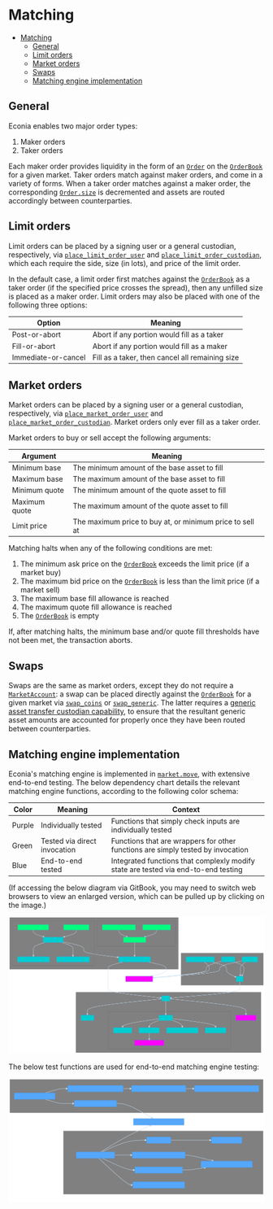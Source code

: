 # Matching

- [Matching](#matching)
  - [General](#general)
  - [Limit orders](#limit-orders)
  - [Market orders](#market-orders)
  - [Swaps](#swaps)
  - [Matching engine implementation](#matching-engine-implementation)

## General

Econia enables two major order types:

1. Maker orders
1. Taker orders

Each maker order provides liquidity in the form of an [`Order`](../../../src/move/econia/build/Econia/docs/market.md#0xc0deb00c_market_Order) on the [`OrderBook`](../../../src/move/econia/build/Econia/docs/market.md#0xc0deb00c_market_OrderBook) for a given market.
Taker orders match against maker orders, and come in a variety of forms.
When a taker order matches against a maker order, the corresponding [`Order.size`](../../../src/move/econia/build/Econia/docs/market.md#0xc0deb00c_market_Order) is decremented and assets are routed accordingly between counterparties.

## Limit orders

Limit orders can be placed by a signing user or a general custodian, respectively, via
[`place_limit_order_user`](../../../src/move/econia/build/Econia/docs/market.md#0xc0deb00c_market_place_limit_order_user) and [`place_limit_order_custodian`](../../../src/move/econia/build/Econia/docs/market.md#0xc0deb00c_market_place_limit_order_custodian), which each require the side, size (in lots), and price of the limit order.

In the default case, a limit order first matches against the [`OrderBook`](../../../src/move/econia/build/Econia/docs/market.md#0xc0deb00c_market_OrderBook) as a taker order (if the specified price crosses the spread), then any unfilled size is placed as a maker order.
Limit orders may also be placed with one of the following three options:

| Option              | Meaning                                         |
|---------------------|-------------------------------------------------|
| Post-or-abort       | Abort if any portion would fill as a taker      |
| Fill-or-abort       | Abort if any portion would fill as a maker      |
| Immediate-or-cancel | Fill as a taker, then cancel all remaining size |

## Market orders

Market orders can be placed by a signing user or a general custodian, respectively, via
[`place_market_order_user`](../../../src/move/econia/build/Econia/docs/market.md#0xc0deb00c_market_place_market_order_user) and [`place_market_order_custodian`](../../../src/move/econia/build/Econia/docs/market.md#0xc0deb00c_market_place_market_order_custodian).
Market orders only ever fill as a taker order.

Market orders to buy or sell accept the following arguments:

| Argument      | Meaning                                                  |
|---------------|----------------------------------------------------------|
| Minimum base  | The minimum amount of the base asset to fill             |
| Maximum base  | The maximum amount of the base asset to fill             |
| Minimum quote | The minimum amount of the quote asset to fill            |
| Maximum quote | The maximum amount of the quote asset to fill            |
| Limit price   | The maximum price to buy at, or minimum price to sell at |

Matching halts when any of the following conditions are met:

1. The minimum ask price on the [`OrderBook`](../../../src/move/econia/build/Econia/docs/market.md#0xc0deb00c_market_OrderBook) exceeds the limit price (if a market buy)
1. The maximum bid price on the [`OrderBook`](../../../src/move/econia/build/Econia/docs/market.md#0xc0deb00c_market_OrderBook) is less than the limit price (if a market sell)
1. The maximum base fill allowance is reached
1. The maximum quote fill allowance is reached
1. The [`OrderBook`](../../../src/move/econia/build/Econia/docs/market.md#0xc0deb00c_market_OrderBook) is empty

If, after matching halts, the minimum base and/or quote fill thresholds have not been met, the transaction aborts.

## Swaps

Swaps are the same as market orders, except they do not require a [`MarketAccount`](../../../src/move/econia/build/Econia/docs/user.md#0xc0deb00c_user_MarketAccount):
a swap can be placed directly against the [`OrderBook`](../../../src/move/econia/build/Econia/docs/market.md#0xc0deb00c_market_OrderBook) for a given market via [`swap_coins`](../../../src/move/econia/build/Econia/docs/market.md#0xc0deb00c_market_swap_coins) or [`swap_generic`](../../../src/move/econia/build/Econia/docs/market.md#0xc0deb00c_market_swap_generic).
The latter requires a [generic asset transfer custodian capability](registry.md#asset-types), to ensure that the resultant generic asset amounts are accounted for properly once they have been routed between counterparties.

## Matching engine implementation

Econia's matching engine is implemented in [`market.move`](../../../src/move/econia/build/Econia/docs/market.md), with extensive end-to-end testing.
The below dependency chart details the relevant matching engine functions, according to the following color schema:

| Color  | Meaning                      | Context                                                                            |
|--------|------------------------------|------------------------------------------------------------------------------------|
| Purple | Individually tested          | Functions that simply check inputs are individually tested                         |
| Green  | Tested via direct invocation | Functions that are wrappers for other functions are simply tested by invocation    |
| Blue   | End-to-end tested            | Integrated functions that complexly modify state are tested via end-to-end testing |

(If accessing the below diagram via GitBook, you may need to switch web browsers to view an enlarged version, which can be pulled up by clicking on the image.)

![](../diagrams/matching-engine.svg)

The below test functions are used for end-to-end matching engine testing:

![](../diagrams/matching-engine-test-functions.svg)